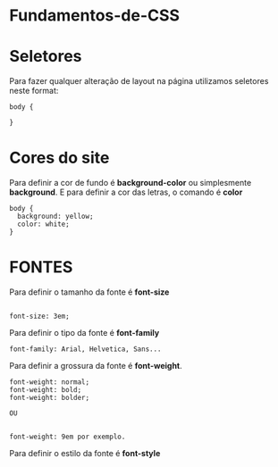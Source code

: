 # Fundamentos-de-CSS

# Seletores

Para fazer qualquer alteração de layout na página utilizamos seletores neste format:

```
body {

}

```

# Cores do site

Para definir a cor de fundo é <strong>background-color</strong> ou simplesmente <strong>background</strong>. E para definir a cor das letras, o comando é <strong>color</strong>

```
body {
  background: yellow;
  color: white;
}

```


# FONTES

Para definir o tamanho da fonte é <strong>font-size</strong>

```

font-size: 3em;

```

Para definir o tipo da fonte é <strong>font-family</strong>

```
font-family: Arial, Helvetica, Sans...
```

Para definir a grossura da fonte é <strong>font-weight</strong>.

```
font-weight: normal;
font-weight: bold;
font-weight: bolder;

OU


font-weight: 9em por exemplo.
```

Para definir o estilo da fonte é <strong>font-style</strong>


